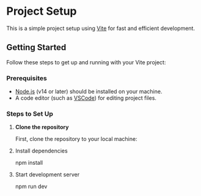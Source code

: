 # Project Setup

This is a simple project setup using [Vite](https://vitejs.dev/) for fast and efficient development.
## Getting Started

Follow these steps to get up and running with your Vite project:

### Prerequisites

- [Node.js](https://nodejs.org/) (v14 or later) should be installed on your machine.
- A code editor (such as [VSCode](https://code.visualstudio.com/)) for editing project files.

### Steps to Set Up

1. **Clone the repository**

   First, clone the repository to your local machine:

2. Install dependencies

   npm install

3. Start development server

   npm run dev

   
